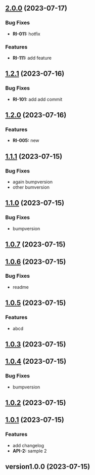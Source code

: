 
<a name="2.0.0"></a>
## [2.0.0](https://github.com/dorman99/basic-gitflow/compare/1.2.1...2.0.0) (2023-07-17)

### Bug Fixes

* **RI-011:** hotfix

### Features

* **RI-111:** add feature


<a name="1.2.1"></a>
## [1.2.1](https://github.com/dorman99/basic-gitflow/compare/1.2.0...1.2.1) (2023-07-16)

### Bug Fixes

* **RI-101:** add add commit


<a name="1.2.0"></a>
## [1.2.0](https://github.com/dorman99/basic-gitflow/compare/1.1.1...1.2.0) (2023-07-16)

### Features

* **RI-005:** new


<a name="1.1.1"></a>
## [1.1.1](https://github.com/dorman99/basic-gitflow/compare/1.1.0...1.1.1) (2023-07-15)

### Bug Fixes

* again bumpversion
* other bumversion


<a name="1.1.0"></a>
## [1.1.0](https://github.com/dorman99/basic-gitflow/compare/1.0.7...1.1.0) (2023-07-15)

### Bug Fixes

* bumpversion


<a name="1.0.7"></a>
## [1.0.7](https://github.com/dorman99/basic-gitflow/compare/1.0.6...1.0.7) (2023-07-15)


<a name="1.0.6"></a>
## [1.0.6](https://github.com/dorman99/basic-gitflow/compare/1.0.5...1.0.6) (2023-07-15)

### Bug Fixes

* readme


<a name="1.0.5"></a>
## [1.0.5](https://github.com/dorman99/basic-gitflow/compare/1.0.3...1.0.5) (2023-07-15)

### Features

* abcd


<a name="1.0.3"></a>
## [1.0.3](https://github.com/dorman99/basic-gitflow/compare/1.0.4...1.0.3) (2023-07-15)


<a name="1.0.4"></a>
## [1.0.4](https://github.com/dorman99/basic-gitflow/compare/1.0.2...1.0.4) (2023-07-15)

### Bug Fixes

* bumpversion


<a name="1.0.2"></a>
## [1.0.2](https://github.com/dorman99/basic-gitflow/compare/1.0.1...1.0.2) (2023-07-15)


<a name="1.0.1"></a>
## [1.0.1](https://github.com/dorman99/basic-gitflow/compare/version1.0.0...1.0.1) (2023-07-15)

### Features

* add changelog
* **API-2:** sample 2


<a name="version1.0.0"></a>
## version1.0.0 (2023-07-15)


